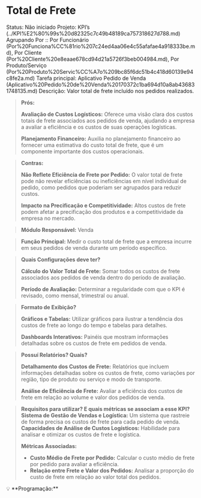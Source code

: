 # Total de Frete

Status: Não iniciado
Projeto: KPI’s (../KPI%E2%80%99s%20d82325c7c49b48189ca757318627d788.md)
Agrupando Por :: Por Funcionário (Por%20Funciona%CC%81rio%207c24ed4aa06e4c55afafae4a918333be.md), Por Cliente (Por%20Cliente%20e8eaae678cd94d21a5726f3beb004984.md), Por Produto/Serviço (Por%20Produto%20Servic%CC%A7o%209bc85f6dc51b4c418d60139e94c8fe2a.md)
Tarefa principal: Aplicativo Pedido de Venda (Aplicativo%20Pedido%20de%20Venda%20170372c1ba694d10a8ab436831748135.md)
Descrição: Valor total de frete incluído nos pedidos realizados.

> **Prós:**
> 
> 
> **Avaliação de Custos Logísticos:** Oferece uma visão clara dos custos totais de frete associados aos pedidos de venda, ajudando a empresa a avaliar a eficiência e os custos de suas operações logísticas.
> 
> **Planejamento Financeiro:** Auxilia no planejamento financeiro ao fornecer uma estimativa do custo total de frete, que é um componente importante dos custos operacionais.
> 

> **Contras:**
> 
> 
> **Não Reflete Eficiência de Frete por Pedido:** O valor total de frete pode não revelar eficiências ou ineficiências em nível individual de pedido, como pedidos que poderiam ser agrupados para reduzir custos.
> 
> **Impacto na Precificação e Competitividade:** Altos custos de frete podem afetar a precificação dos produtos e a competitividade da empresa no mercado.
> 

> **Módulo Responsável:**
Venda
> 

> **Função Principal:**
Medir o custo total de frete que a empresa incurre em seus pedidos de venda durante um período específico.
> 

> **Quais Configurações deve ter?**
> 
> 
> **Cálculo do Valor Total de Frete:** Somar todos os custos de frete associados aos pedidos de venda dentro do período de avaliação.
> 
> **Período de Avaliação:** Determinar a regularidade com que o KPI é revisado, como mensal, trimestral ou anual.
> 

> **Formato de Exibição?**
> 
> 
> **Gráficos e Tabelas:** Utilizar gráficos para ilustrar a tendência dos custos de frete ao longo do tempo e tabelas para detalhes.
> 
> **Dashboards Interativos:** Painéis que mostram informações detalhadas sobre os custos de frete em pedidos de venda.
> 

> **Possuí Relatórios? Quais?**
> 
> 
> **Detalhamento dos Custos de Frete:** Relatórios que incluem informações detalhadas sobre os custos de frete, como variações por região, tipo de produto ou serviço e modo de transporte.
> 
> **Análise de Eficiência de Frete:** Avaliar a eficiência dos custos de frete em relação ao volume e valor dos pedidos de venda.
> 

> **Requisitos para utilizar? E quais métricas se associam a esse KPI?
Sistema de Gestão de Vendas e Logística:** Um sistema que rastreie de forma precisa os custos de frete para cada pedido de venda.
**Capacidades de Análise de Custos Logísticos:** Habilidade para analisar e otimizar os custos de frete e logística.
> 
> 
> **Métricas Associadas:**
> 
> - **Custo Médio de Frete por Pedido:** Calcular o custo médio de frete por pedido para avaliar a eficiência.
> - **Relação entre Frete e Valor dos Pedidos:** Analisar a proporção do custo de frete em relação ao valor total dos pedidos.

<aside>
💡 **Programação:**

</aside>